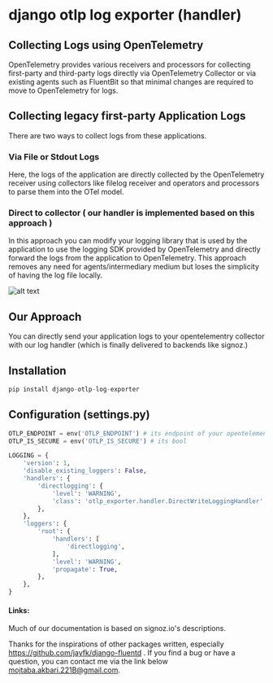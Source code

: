 # django otlp log exporter (handler)

## Collecting Logs using OpenTelemetry

OpenTelemetry provides various receivers and processors for collecting first-party and third-party logs directly via OpenTelemetry Collector or via existing agents such as FluentBit so that minimal changes are required to move to OpenTelemetry for logs.

## Collecting legacy first-party Application Logs

There are two ways to collect logs from these applications.

### Via File or Stdout Logs

Here, the logs of the application are directly collected by the OpenTelemetry receiver using collectors like filelog receiver and operators and processors to parse them into the OTel model.

### Direct to collector ( our handler is implemented based on this approach )

In this approach you can modify your logging library that is used by the application to use the logging SDK provided by OpenTelemetry and directly forward the logs from the application to OpenTelemetry. This approach removes any need for agents/intermediary medium but loses the simplicity of having the log file locally.

![alt text](https://github.com/mojtabaakbari221b/django_otlp_log_exporter/blob/main/direct_to_collector.png)

## Our Approach

You can directly send your application logs to your opentelementry collector with our log handler (which is finally delivered to backends like signoz.)

## Installation

```python
pip install django-otlp-log-exporter
```

## Configuration (settings.py)

```python
OTLP_ENDPOINT = env('OTLP_ENDPOINT') # its endpoint of your opentelementry collector listen on
OTLP_IS_SECURE = env('OTLP_IS_SECURE') # its bool
```

```python
LOGGING = {
    'version': 1,
    'disable_existing_loggers': False,
    'handlers': {
        'directlogging': {
            'level': 'WARNING',
            'class': 'otlp_exporter.handler.DirectWriteLoggingHandler',
        },
    },
    'loggers': {
        'root': {
            'handlers': [
                'directlogging',
            ],
            'level': 'WARNING',
            'propagate': True,
        },
    },
}
```

#### Links:
Much of our documentation is based on signoz.io's descriptions.

Thanks for the inspirations of other packages written, especially https://github.com/jayfk/django-fluentd . If you find a bug or have a question, you can contact me via the link below mojtaba.akbari.221B@gmail.com.
